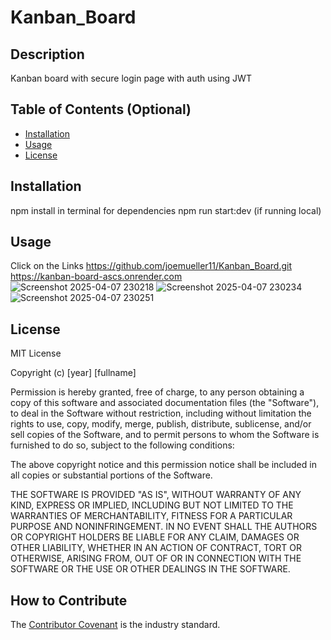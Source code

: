# Kanban_Board

## Description
Kanban board with secure login page with auth using JWT

## Table of Contents (Optional)

- [Installation](#installation)
- [Usage](#usage)
- [License](#license)

## Installation
npm install in terminal for dependencies 
npm run start:dev (if running local)

## Usage
Click on the Links
https://github.com/joemueller11/Kanban_Board.git
https://kanban-board-ascs.onrender.com
![Screenshot 2025-04-07 230218](https://github.com/user-attachments/assets/2aa93926-66d2-4545-af21-7e5b1976fee8)
![Screenshot 2025-04-07 230234](https://github.com/user-attachments/assets/0fe3a17d-1366-43a4-bd40-c3f31840dd40)
![Screenshot 2025-04-07 230251](https://github.com/user-attachments/assets/c310edaf-6b1f-4dbe-8043-1b64d311799e)

## License
MIT License

Copyright (c) [year] [fullname]

Permission is hereby granted, free of charge, to any person obtaining a copy
of this software and associated documentation files (the "Software"), to deal
in the Software without restriction, including without limitation the rights
to use, copy, modify, merge, publish, distribute, sublicense, and/or sell
copies of the Software, and to permit persons to whom the Software is
furnished to do so, subject to the following conditions:

The above copyright notice and this permission notice shall be included in all
copies or substantial portions of the Software.

THE SOFTWARE IS PROVIDED "AS IS", WITHOUT WARRANTY OF ANY KIND, EXPRESS OR
IMPLIED, INCLUDING BUT NOT LIMITED TO THE WARRANTIES OF MERCHANTABILITY,
FITNESS FOR A PARTICULAR PURPOSE AND NONINFRINGEMENT. IN NO EVENT SHALL THE
AUTHORS OR COPYRIGHT HOLDERS BE LIABLE FOR ANY CLAIM, DAMAGES OR OTHER
LIABILITY, WHETHER IN AN ACTION OF CONTRACT, TORT OR OTHERWISE, ARISING FROM,
OUT OF OR IN CONNECTION WITH THE SOFTWARE OR THE USE OR OTHER DEALINGS IN THE
SOFTWARE.

## How to Contribute
 The [Contributor Covenant](https://www.contributor-covenant.org/) is the industry standard.
